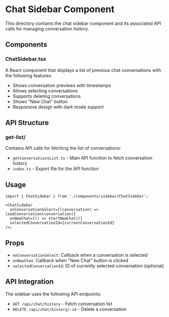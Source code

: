 # Chat Sidebar Component

This directory contains the chat sidebar component and its associated API calls for managing conversation history.

## Components

### ChatSidebar.tsx

A React component that displays a list of previous chat conversations with the following features:

- Shows conversation previews with timestamps
- Allows selecting conversations
- Supports deleting conversations
- Shows "New Chat" button
- Responsive design with dark mode support

## API Structure

### get-list/

Contains API calls for fetching the list of conversations:

- `getConversationsList.ts` - Main API function to fetch conversation history
- `index.ts` - Export file for the API function

## Usage

```tsx
import { ChatSidebar } from './components/sidebar/ChatSidebar';

<ChatSidebar
  onConversationSelect={(conversation) => loadConversation(conversation)}
  onNewChat={() => startNewChat()}
  selectedConversationId={currentConversationId}
/>;
```

## Props

- `onConversationSelect`: Callback when a conversation is selected
- `onNewChat`: Callback when "New Chat" button is clicked
- `selectedConversationId`: ID of currently selected conversation (optional)

## API Integration

The sidebar uses the following API endpoints:

- `GET /api/chat/history` - Fetch conversation list
- `DELETE /api/chat/history/:id` - Delete a conversation

